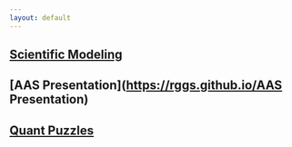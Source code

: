 ```yaml
---
layout: default
---
```


## [Scientific Modeling](https://rggs.github.io/modeling)  

## [AAS Presentation](https://rggs.github.io/AAS Presentation)  

## [Quant Puzzles](https://rggs.github.io/puzzles)  


